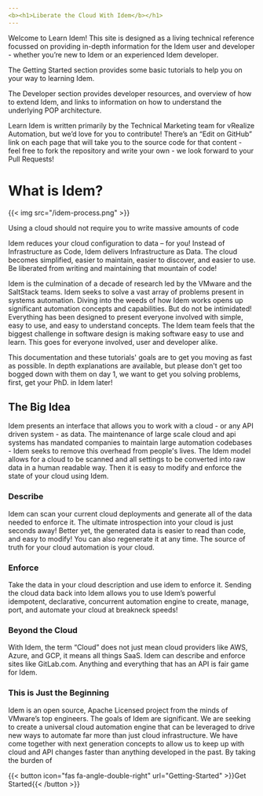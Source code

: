 ```yaml
---
<b><h1>Liberate the Cloud With Idem</b></h1>
---
```


Welcome to Learn Idem! This site is designed as a living technical reference focussed on providing in-depth information for the Idem user and developer - whether you’re new to Idem or an experienced Idem developer.

The Getting Started section provides some basic tutorials to help you on your way to learning Idem.

The Developer section provides developer resources, and overview of how to extend Idem, and links to information on how to understand the underlying POP architecture.

Learn Idem is written primarily by the Technical Marketing team for vRealize Automation, but we’d love for you to contribute! There’s an “Edit on GitHub” link on each page that will take you to the source code for that content - feel free to fork the repository and write your own - we look forward to your Pull Requests!

# What is Idem?

{{< img src="/idem-process.png" >}}

Using a cloud should not require you to write massive amounts of code

Idem reduces your cloud configuration to data – for you! Instead of Infrastructure as Code, Idem delivers Infrastructure as Data. The cloud becomes simplified, easier to maintain, easier to discover, and easier to use.
Be liberated from writing and maintaining that mountain of code!

Idem is the culmination of a decade of research led by the VMware and the SaltStack teams. Idem seeks to solve a vast array of problems present in systems automation. Diving into the weeds of how Idem works opens up significant automation concepts and capabilities. But do not be intimidated! Everything has been designed to present everyone involved with simple, easy to use, and easy to understand concepts. The Idem team feels that the biggest challenge in software design is making software easy to use and learn. This goes for everyone involved, user and developer alike.

This documentation and these tutorials' goals are to get you moving as fast as possible. In depth explanations are available, but please don't get too bogged down with them on day 1, we want to get you solving problems, first, get your PhD. in Idem later!

<b><h2>The Big Idea</h2></b>
Idem presents an interface that allows you to work with a cloud - or any API driven system - as data. The maintenance of large scale cloud and api systems has mandated companies to maintain large automation codebases - Idem seeks to remove this overhead from people's lives. The Idem model allows for a cloud to be scanned and all settings to be converted into raw data in a human readable way. Then it is easy to modify and enforce the state of your cloud using Idem.

<b><h3>Describe</h3></b>
Idem can scan your current cloud deployments and generate all of the data needed to enforce it. The ultimate introspection into your cloud is just seconds away! Better yet, the generated data is easier to read than code, and easy to modify! You can also regenerate it at any time. The source of truth for your cloud automation is your cloud.

<b><h3>Enforce</h3></b>
Take the data in your cloud description and use idem to enforce it. Sending the cloud data back into Idem allows you to use Idem’s powerful idempotent, declarative, concurrent automation engine to create, manage, port, and automate your cloud at breakneck speeds!

<b><h3>Beyond the Cloud</h3></b>
With Idem, the term “Cloud” does not just mean cloud providers like AWS, Azure, and GCP, it means all things SaaS. Idem can describe and enforce sites like GitLab.com. Anything and everything that has an API is fair game for Idem.

<b><h3>This is Just the Beginning</h3></b>
Idem is an open source, Apache Licensed project from the minds of VMware’s top engineers. The goals of Idem are significant. We are seeking to create a universal cloud automation engine that can be leveraged to drive new ways to automate far more than just cloud infrastructure. We have come together with next generation concepts to allow us to keep up with cloud and API changes faster than anything developed in the past. By taking the burden of

{{< button icon="fas fa-angle-double-right" url="Getting-Started" >}}Get Started{{< /button >}}
